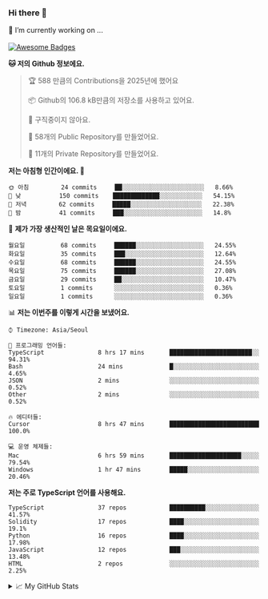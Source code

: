 ### Hi there 👋 
🔭 I’m currently working on ... </br></br>
[![Awesome Badges](https://img.shields.io/badge/Introduce-EN-green.svg)](https://github.com/tlatkdgus1/tlatkdgus1/blob/main/README.md.en)

<!--START_SECTION:waka-->
**🐱 저의 Github 정보에요.** 

> 🏆 588 만큼의 Contributions을 2025년에 했어요
 > 
> 📦 Github의 106.8 kB만큼의 저장소를 사용하고 있어요. 
 > 
> 🚫 구직중이지 않아요.
 > 
> 📜 58개의 Public Repository를 만들었어요. 
 > 
> 🔑 11개의 Private Repository를 만들었어요.  

**저는 아침형 인간이에요. 🐤** 

```text
🌞 아침         24 commits     ██░░░░░░░░░░░░░░░░░░░░░░░   8.66% 
🌆 낮　         150 commits    █████████████░░░░░░░░░░░░   54.15% 
🌃 저녁         62 commits     █████░░░░░░░░░░░░░░░░░░░░   22.38% 
🌙 밤　         41 commits     ███░░░░░░░░░░░░░░░░░░░░░░   14.8%

```
📅 **제가 가장 생산적인 날은 목요일이에요.** 

```text
월요일          68 commits     ██████░░░░░░░░░░░░░░░░░░░   24.55% 
화요일          35 commits     ███░░░░░░░░░░░░░░░░░░░░░░   12.64% 
수요일          68 commits     ██████░░░░░░░░░░░░░░░░░░░   24.55% 
목요일          75 commits     ██████░░░░░░░░░░░░░░░░░░░   27.08% 
금요일          29 commits     ██░░░░░░░░░░░░░░░░░░░░░░░   10.47% 
토요일          1 commits      ░░░░░░░░░░░░░░░░░░░░░░░░░   0.36% 
일요일          1 commits      ░░░░░░░░░░░░░░░░░░░░░░░░░   0.36%

```


📊 **저는 이번주를 이렇게 시간을 보냈어요.** 

```text
⌚︎ Timezone: Asia/Seoul

💬 프로그래밍 언어들: 
TypeScript               8 hrs 17 mins       ███████████████████████░░   94.31% 
Bash                     24 mins             █░░░░░░░░░░░░░░░░░░░░░░░░   4.65% 
JSON                     2 mins              ░░░░░░░░░░░░░░░░░░░░░░░░░   0.52% 
Other                    2 mins              ░░░░░░░░░░░░░░░░░░░░░░░░░   0.52%

🔥 에디터들: 
Cursor                   8 hrs 47 mins       █████████████████████████   100.0%

💻 운영 체제들: 
Mac                      6 hrs 59 mins       ████████████████████░░░░░   79.54% 
Windows                  1 hr 47 mins        █████░░░░░░░░░░░░░░░░░░░░   20.46%

```

**저는 주로 TypeScript 언어를 사용해요.** 

```text
TypeScript               37 repos            ██████████░░░░░░░░░░░░░░░   41.57% 
Solidity                 17 repos            ████░░░░░░░░░░░░░░░░░░░░░   19.1% 
Python                   16 repos            ████░░░░░░░░░░░░░░░░░░░░░   17.98% 
JavaScript               12 repos            ███░░░░░░░░░░░░░░░░░░░░░░   13.48% 
HTML                     2 repos             ░░░░░░░░░░░░░░░░░░░░░░░░░   2.25%

```



<!--END_SECTION:waka-->

<details>
<summary>📈 My GitHub Stats</summary>
<p align="center"> <img src="https://github-readme-stats.vercel.app/api?username=tlatkdgus1&show_icons=true" alt="tlatkdgus1" />
</details>
